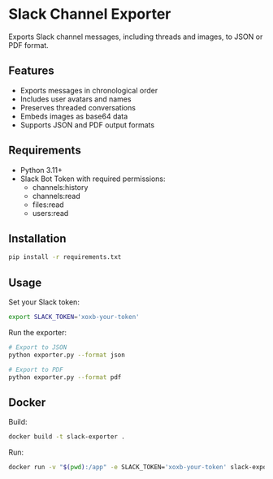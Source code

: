 # Slack Channel Exporter

Exports Slack channel messages, including threads and images, to JSON or PDF format.

## Features
- Exports messages in chronological order
- Includes user avatars and names
- Preserves threaded conversations
- Embeds images as base64 data
- Supports JSON and PDF output formats

## Requirements
- Python 3.11+
- Slack Bot Token with required permissions:
  - channels:history
  - channels:read
  - files:read
  - users:read

## Installation

```bash
pip install -r requirements.txt
```

## Usage

Set your Slack token:
```bash
export SLACK_TOKEN='xoxb-your-token'
```

Run the exporter:
```bash
# Export to JSON
python exporter.py --format json

# Export to PDF
python exporter.py --format pdf
```

## Docker

Build:
```bash
docker build -t slack-exporter .
```

Run:
```bash
docker run -v "$(pwd):/app" -e SLACK_TOKEN='xoxb-your-token' slack-exporter --format pdf
